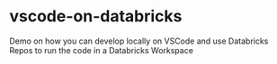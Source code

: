 # vscode-on-databricks
Demo on how you can develop locally on VSCode and use Databricks Repos to run the code in a Databricks Workspace
